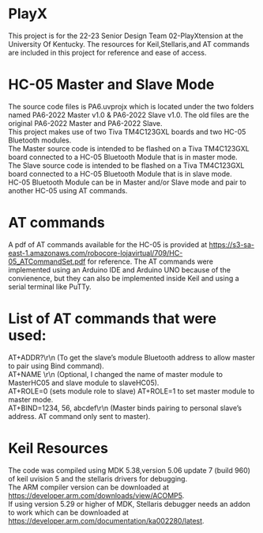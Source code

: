 # PlayX
This project is for the 22-23 Senior Design Team 02-PlayXtension at the University Of Kentucky. 
The resources for Keil,Stellaris,and AT commands are included in this project for reference and ease of access.  
# HC-05 Master and Slave Mode
The source code files is PA6.uvprojx which is located under the two folders named PA6-2022 Master v1.0 & PA6-2022 Slave v1.0. The old files are the original PA6-2022 Master and PA6-2022 Slave.  
This project makes use of two Tiva TM4C123GXL boards and two HC-05 Bluetooth modules.  
The Master source code is intended to be flashed on a Tiva TM4C123GXL board connected to a HC-05 Bluetooth Module that is in master mode.  
The Slave source code is intended to be flashed on a Tiva TM4C123GXL board connected to a HC-05 Bluetooth Module that is in slave mode.  
HC-05 Bluetooth Module can be in Master and/or Slave mode and pair to another HC-05 using AT commands.
# AT commands
A pdf of AT commands available for the HC-05 is provided at https://s3-sa-east-1.amazonaws.com/robocore-lojavirtual/709/HC-05_ATCommandSet.pdf for reference. The AT commands were implemented using an Arduino IDE and Arduino UNO because of the convienence, but they can also be implemented inside Keil and using a serial terminal like PuTTy.  
# List of AT commands that were used:  
AT+ADDR?\r\n (To get the slave’s module Bluetooth address to allow master to pair using Bind command).  
AT+NAME \r\n (Optional, I changed the name of master module to MasterHC05 and slave module to slaveHC05).  
AT+ROLE=0 (sets module role to slave) AT+ROLE=1 to set master module to master mode.  
AT+BIND=1234, 56, abcdef\r\n (Master binds pairing to personal slave’s address. AT command only sent to master).  
# Keil Resources
The code was compiled using MDK 5.38,version 5.06 update 7 (build 960) of keil uvision 5 and the stellaris drivers for debugging.  
The ARM compiler version can be downloaded at https://developer.arm.com/downloads/view/ACOMP5.  
If using version 5.29 or higher of MDK, Stellaris debugger needs an addon to work which can be downloaded at https://developer.arm.com/documentation/ka002280/latest.  
